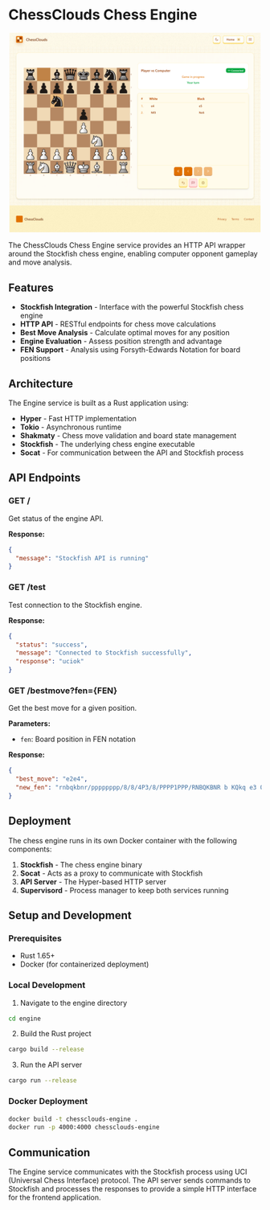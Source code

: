 # ChessClouds Chess Engine

<p align="center">
  <img src="../resources/engine.png" width="500" alt="ChessClouds Engine">
</p>

The ChessClouds Chess Engine service provides an HTTP API wrapper around the Stockfish chess engine, enabling computer opponent gameplay and move analysis.

## Features

- **Stockfish Integration** - Interface with the powerful Stockfish chess engine
- **HTTP API** - RESTful endpoints for chess move calculations
- **Best Move Analysis** - Calculate optimal moves for any position
- **Engine Evaluation** - Assess position strength and advantage
- **FEN Support** - Analysis using Forsyth-Edwards Notation for board positions

## Architecture

The Engine service is built as a Rust application using:

- **Hyper** - Fast HTTP implementation
- **Tokio** - Asynchronous runtime
- **Shakmaty** - Chess move validation and board state management
- **Stockfish** - The underlying chess engine executable
- **Socat** - For communication between the API and Stockfish process

## API Endpoints

### GET /

Get status of the engine API.

**Response:**
```json
{
  "message": "Stockfish API is running"
}
```

### GET /test

Test connection to the Stockfish engine.

**Response:**
```json
{
  "status": "success",
  "message": "Connected to Stockfish successfully",
  "response": "uciok"
}
```

### GET /bestmove?fen={FEN}

Get the best move for a given position.

**Parameters:**
- `fen`: Board position in FEN notation

**Response:**
```json
{
  "best_move": "e2e4",
  "new_fen": "rnbqkbnr/pppppppp/8/8/4P3/8/PPPP1PPP/RNBQKBNR b KQkq e3 0 1"
}
```

## Deployment

The chess engine runs in its own Docker container with the following components:

1. **Stockfish** - The chess engine binary
2. **Socat** - Acts as a proxy to communicate with Stockfish
3. **API Server** - The Hyper-based HTTP server
4. **Supervisord** - Process manager to keep both services running

## Setup and Development

### Prerequisites

- Rust 1.65+
- Docker (for containerized deployment)

### Local Development

1. Navigate to the engine directory
```bash
cd engine
```

2. Build the Rust project
```bash
cargo build --release
```

3. Run the API server
```bash
cargo run --release
```

### Docker Deployment

```bash
docker build -t chessclouds-engine .
docker run -p 4000:4000 chessclouds-engine
```

## Communication

The Engine service communicates with the Stockfish process using UCI (Universal Chess Interface) protocol. The API server sends commands to Stockfish and processes the responses to provide a simple HTTP interface for the frontend application.